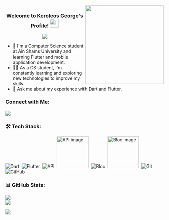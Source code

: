 <img align="right" src="https://c.tenor.com/_DOBjnGspYAAAAAM/code-coding.gif" width="250">

<h3 align="center">
  Welcome to Keroleos George's Profile!
  <img src="https://media.giphy.com/media/hvRJCLFzcasrR4ia7z/giphy.gif" width="28">
</h3>

<p align="center">
   <a href="https://github.com/DenverCoder1/readme-typing-svg">
     <img src="https://readme-typing-svg.herokuapp.com/?lines=Flutter%20Developer;Always%20learning%20new%20things&font=Fira%20Code&center=true&width=440&height=45&color=f75c7e&vCenter=true&size=22">
   </a>
</p>

- 🏢 I'm a Computer Science student at Ain Shams University and learning Flutter and mobile application development.
- 👨‍💻 As a CS student, I'm constantly learning and exploring new technologies to improve my skills.
- 💬 Ask me about my experience with Dart and Flutter.

### Connect with Me:
<a href="https://www.linkedin.com/in/kero-george-207b27261" target="_blank">
  <img src="https://img.shields.io/badge/-Keroleos%20George-0077B5?style=for-the-badge&logo=Linkedin&logoColor=white"/>
</a>

### 🛠 Tech Stack:
![Dart](https://img.shields.io/badge/-Dart-05122A?style=flat&logo=dart)&nbsp;
![Flutter](https://img.shields.io/badge/-Flutter-05122A?style=flat&logo=flutter)&nbsp;
![API](https://img.shields.io/badge/-API-05122A?style=flat&logo=api)&nbsp;
<img src="path_to_image_for_API.png" width="100" alt="API image">&nbsp;
![Bloc](https://img.shields.io/badge/-Bloc-05122A?style=flat&logo=bloc.js&logoColor=339933)&nbsp;
<img src="path_to_image_for_Bloc.png" width="100" alt="Bloc image">&nbsp;
![Git](https://img.shields.io/badge/-Git-05122A?style=flat&logo=git)&nbsp;
![GitHub](https://img.shields.io/badge/-GitHub-05122A?style=flat&logo=github)&nbsp;

### 📊 GitHub Stats:
![](https://github-readme-streak-stats.herokuapp.com/?user=flutterboy20&theme=shades-of-purple&hide_border=false)<br/>
![](https://github-readme-stats.vercel.app/api/top-langs/?username=flutterboy20&theme=shades-of-purple&hide_border=false&include_all_commits=true&count_private=false&layout=compact)

<a href="https://komarev.com/ghpvc/?username=keroleosgeorge&style=for-the-badge">
    <img src="https://komarev.com/ghpvc/?username=keroleosgeorge&style=for-the-badge">
</a>
